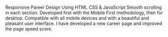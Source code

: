 Responsive Pareer Design Using HTML CSS & JavaScript
Smooth scrolling in each section.
Developed first with the Mobile First methodology, then for desktop.
Compatible with all mobile devices and with a beautiful and pleasant user interface.
I have developed a new career page and improved the page speed score.
